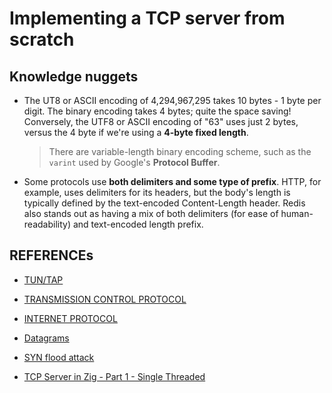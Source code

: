 # Implementing a TCP server from scratch

## Knowledge nuggets

- The UT8 or ASCII encoding of 4,294,967,295 takes 10 bytes - 1 byte per digit. The binary encoding takes 4 bytes; quite the space saving! Conversely, the UTF8 or ASCII encoding of "63" uses just 2 bytes, versus the 4 byte if we're using a **4-byte fixed length**.

  > There are variable-length binary encoding scheme, such as the `varint` used by Google's **Protocol Buffer**.

- Some protocols use **both delimiters and some type of prefix**. HTTP, for example, uses delimiters for its headers, but the body's length is typically defined by the text-encoded Content-Length header. Redis also stands out as having a mix of both delimiters (for ease of human-readability) and text-encoded length prefix.

## REFERENCEs

- [TUN/TAP](https://en.wikipedia.org/wiki/TUN/TAP)
- [TRANSMISSION CONTROL PROTOCOL](https://www.ietf.org/rfc/rfc793.txt)
- [INTERNET PROTOCOL](https://datatracker.ietf.org/doc/html/rfc791)
- [Datagrams](https://en.wikipedia.org/wiki/Datagram)
- [SYN flood attack](https://www.cloudflare.com/en-in/learning/ddos/syn-flood-ddos-attack/)

- [TCP Server in Zig - Part 1 - Single Threaded](https://www.openmymind.net/TCP-Server-In-Zig-Part-1-Single-Threaded/)
